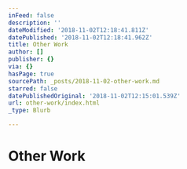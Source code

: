 ```yaml
---
inFeed: false
description: ''
dateModified: '2018-11-02T12:18:41.811Z'
datePublished: '2018-11-02T12:18:41.962Z'
title: Other Work
author: []
publisher: {}
via: {}
hasPage: true
sourcePath: _posts/2018-11-02-other-work.md
starred: false
datePublishedOriginal: '2018-11-02T12:15:01.539Z'
url: other-work/index.html
_type: Blurb

---
```

# Other Work